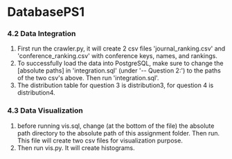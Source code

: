 # DatabasePS1

### 4.2 Data Integration

1. First run the crawler.py, it will create 2 csv files 'journal_ranking.csv' and 'conference_ranking.csv' with conference keys, names, and rankings.
2. To successfully load the data into PostgreSQL, make sure to change the [absolute paths] in 'integration.sql' (under '-- Question 2:') to the paths of the two csv's above. Then run 'integration.sql'.
3. The distribution table for question 3 is distribution3, for question 4 is distribution4.

### 4.3 Data Visualization

1. before running vis.sql, change (at the bottom of the file) the absolute path directory to the absolute path of this assignment folder. Then run. This file will create two csv files for visualization purpose.
2. Then run vis.py. It will create histograms.
